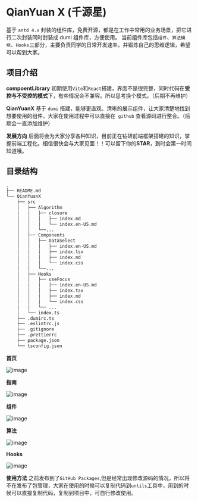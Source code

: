 # QianYuan X (千源星)

基于 `antd 4.x` 封装的组件库，免费开源，都是在工作中常用的业务场景，把它进行二次封装同时封装成 dumi 组件库，方便使用。
当前组件库包括`组件`、`算法模块`、`Hooks`三部分，主要负责同学的日常开发速率，并锻炼自己的思维逻辑，希望可以帮到大家。

## 项目介绍

**compoentLibrary** 初期使用`Vite`和`React`搭建，界面不是很完整，同时代码在**受控与不受控的模式**下，有些情况会不兼容。所以思考换个模式。（后期不再维护）

**QianYuanX** 基于 `dumi` 搭建，能够更直观、清晰的展示组件，让大家清楚地找到想要使用的组件，大家在使用过程中可以直接在` github` 查看源码进行整合。（后期会一直添加维护）

**发展方向**
后面将会为大家分享各种知识，目前正在钻研前端框架搭建的知识，掌握前端工程化。相信很快会与大家见面！！可以留下你的**STAR**，到时会第一时间知道哦。

## 目录结构

```bash
.
├── README.md
└── QianYuanX
    ├── src
    │   ├── Algorithm
    │   │   ├── closure
    │   │   │   ├── index.md
    │   │   │   └── index.en-US.md
    │   │   └──...
    │   ├── Components
    │   │   ├── DataSelect
    │   │   │   ├── index.en-US.md
    │   │   │   ├── index.tsx
    │   │   │   ├── index.md
    │   │   │   └── index.css
    │   │   └──...
    │   ├── Hooks
    │   │   ├── useFocus
    │   │   │   ├── index.en-US.md
    │   │   │   ├── index.tsx
    │   │   │   ├── index.md
    │   │   │   └── index.css
    │   │   └── ...
    │   └── index.ts
    ├── .dumirc.ts
    ├── .eslintrc.js
    ├── .gitignore
    ├── .prettierrc
    ├── package.json
    └── tsconfig.json

```

**首页**  

![image](https://github.com/QianYuana/YuanComponent/assets/102220953/1d518b54-19f5-47fb-94ac-f9aaa8c47d47)


**指南**  

![image](https://github.com/QianYuana/YuanComponent/assets/102220953/bb4a2a77-7272-4be2-bce6-45bfef7b3cdd)


**组件**  

![image](https://github.com/QianYuana/YuanComponent/assets/102220953/2a60a216-19ba-4d4c-af55-5d1a8afcc287)

**算法**  

![image](https://github.com/QianYuana/YuanComponent/assets/102220953/d97f5e06-e353-4b45-9dfc-668310176190)

**Hooks**  

![image](https://github.com/QianYuana/YuanComponent/assets/102220953/886fbe83-277d-4913-b763-132dcf88a637)


**使用方法**
之前发布到了`GitHub Packages`,但是经常出现修改源码的情况，所以将不在发布了包管理，大家在使用的时候可以复制代码到`untils`工具中，用到的时候可以直接复制代码，复制到项目中，可自行修改使用。
